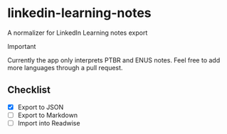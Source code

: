 # linkedin-learning-notes

A normalizer for LinkedIn Learning notes export

> [!IMPORTANT]
>
> Currently the app only interprets PTBR and ENUS notes. Feel free to add more languages through a pull request.

## Checklist

- [x] Export to JSON
- [ ] Export to Markdown
- [ ] Import into Readwise
